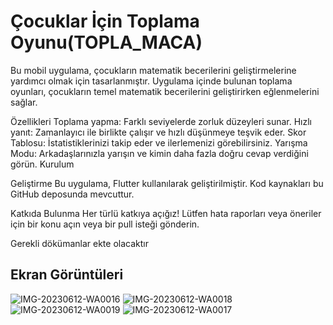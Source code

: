 
# Çocuklar İçin Toplama Oyunu(TOPLA_MACA)


Bu mobil uygulama, çocukların matematik becerilerini geliştirmelerine yardımcı olmak için tasarlanmıştır. Uygulama içinde bulunan toplama oyunları, çocukların temel matematik becerilerini geliştirirken eğlenmelerini sağlar.

Özellikleri
Toplama yapma: Farklı seviyelerde zorluk düzeyleri sunar.
Hızlı yanıt: Zamanlayıcı ile birlikte çalışır ve hızlı düşünmeye teşvik eder.
Skor Tablosu: İstatistiklerinizi takip eder ve ilerlemenizi görebilirsiniz.
Yarışma Modu: Arkadaşlarınızla yarışın ve kimin daha fazla doğru cevap verdiğini görün.
Kurulum

Geliştirme
Bu uygulama, Flutter kullanılarak geliştirilmiştir. Kod kaynakları bu GitHub deposunda mevcuttur.

Katkıda Bulunma
Her türlü katkıya açığız! Lütfen hata raporları veya öneriler için bir konu açın veya bir pull isteği gönderin.

Gerekli dökümanlar ekte olacaktır

## Ekran Görüntüleri

![IMG-20230612-WA0016](https://github.com/canbalaman/YMGK_Topla_Maca/assets/65334876/870fac67-233c-4b09-991e-03523fab99d3)
![IMG-20230612-WA0018](https://github.com/canbalaman/YMGK_Topla_Maca/assets/65334876/7ef0e55e-f42c-44f8-a03b-38e095cdb96f)
![IMG-20230612-WA0019](https://github.com/canbalaman/YMGK_Topla_Maca/assets/65334876/31ccb10a-d902-4e73-9992-81ce8d72cf83)
![IMG-20230612-WA0017](https://github.com/canbalaman/YMGK_Topla_Maca/assets/65334876/c7650275-f65a-4e4f-b6d9-9496179046e7)

  
